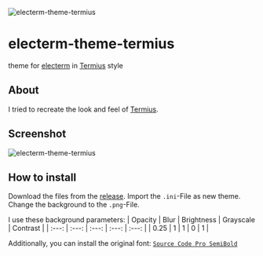 ![electerm-theme-termius](https://socialify.git.ci/Hope-IT-Works/electerm-theme-termius/image?description=1&name=1&owner=1&pattern=Solid&theme=Light)
# electerm-theme-termius
theme for [electerm](https://github.com/electerm/electerm) in [Termius](https://termius.com/) style

## About
I tried to recreate the look and feel of [Termius](https://termius.com/).

## Screenshot
![electerm-theme-termius](https://user-images.githubusercontent.com/52013820/169148953-306cb06b-89f7-4a2b-8c77-4269441daa3b.png)

## How to install
Download the files from the [release](https://github.com/Hope-IT-Works/electerm-theme-termius/releases/latest). Import the `.ini`-File as new theme. Change the background to the `.png`-File.

I use these background parameters:
| Opacity | Blur | Brightness | Grayscale | Contrast |
| :---: | :---: | :---: | :---: | :---: |
| 0.25 | 1 | 1 | 0 | 1 |

Additionally, you can install the original font: [`Source Code Pro SemiBold`](https://fonts.google.com/share?selection.family=Source%20Code%20Pro:wght@600)
